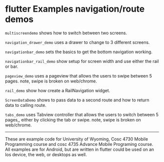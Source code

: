 flutter Examples navigation/route demos
===========

`multiscreendemo` shows how to switch between two screens. 

`navigation_drawer_demo` uses a drawer to change to 3 different screens. 

`navigationbar_demo` sets the basics to get the bottom navigation working.

`navigationbar_rail_demo` show setup for screen width and use either the rail or bar.

`pageview_demo` uses a pageview that allows the users to swipe between 5 pages. note, swipe is broken on web/chrome. 

`rail_demo` show how create a RailNavigation widget.

`ScreenDataDemo` shows to pass data to a second route and how to return data to calling route.


`tabs_demo` uses  Tabview controller  that allows the users to switch between 5 pages,, either by clicking the tab or swipe. note, swipe is broken on web/chrome.

---

These are example code for University of Wyoming, Cosc 4730 Mobile Programming course and cosc 4735 Advance Mobile Programing course. 
All examples are for Android, but are written in flutter could be used on an Ios device, the web, or desktops as well.
